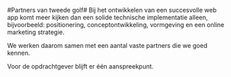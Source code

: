 #Partners van tweede golf#
Bij het ontwikkelen van een succesvolle web app komt meer kijken dan een solide technische implementatie alleen, bijvoorbeeld: positionering, conceptontwikkeling, vormgeving en een online marketing strategie.

We werken daarom samen met een aantal vaste partners die we goed kennen.

Voor de opdrachtgever blijft er &#233;&#233;n aanspreekpunt.